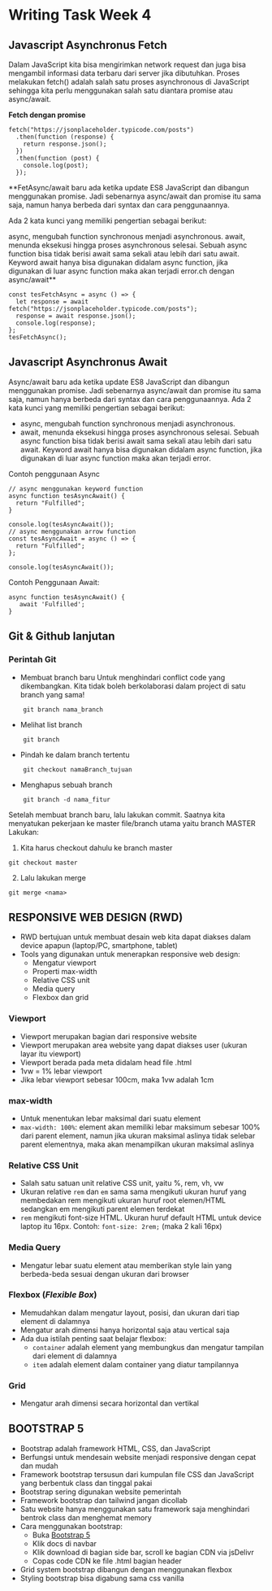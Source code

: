 # Writing Task Week 4

## **Javascript Asynchronus Fetch**
Dalam JavaScript kita bisa mengirimkan network request dan juga bisa mengambil informasi data terbaru dari server jika dibutuhkan.
Proses melakukan fetch() adalah salah satu proses asynchronous di JavaScript sehingga kita perlu menggunakan salah satu diantara promise atau async/await.

**Fetch dengan promise**
```
fetch("https://jsonplaceholder.typicode.com/posts")
  .then(function (response) {
    return response.json();
  })
  .then(function (post) {
    console.log(post);
  });
```

**FetAsync/await baru ada ketika update ES8  JavaScript dan dibangun menggunakan promise. Jadi sebenarnya async/await dan promise itu sama saja, namun hanya berbeda dari syntax dan cara penggunaannya.

Ada 2 kata kunci yang memiliki pengertian sebagai berikut:

async, mengubah function synchronous menjadi asynchronous.
await, menunda eksekusi hingga proses asynchronous selesai.
Sebuah async function bisa tidak berisi await sama sekali atau lebih dari satu await. Keyword await hanya bisa digunakan didalam async function, jika digunakan di luar async function maka akan terjadi error.ch dengan async/await**
```
const tesFetchAsync = async () => {
  let response = await fetch("https://jsonplaceholder.typicode.com/posts");
  response = await response.json();
  console.log(response);
};
tesFetchAsync();
```

## **Javascript Asynchronus Await**
Async/await baru ada ketika update ES8  JavaScript dan dibangun menggunakan promise. Jadi sebenarnya async/await dan promise itu sama saja, namun hanya berbeda dari syntax dan cara penggunaannya.
Ada 2 kata kunci yang memiliki pengertian sebagai berikut:
- async, mengubah function synchronous menjadi asynchronous.
- await, menunda eksekusi hingga proses asynchronous selesai.
Sebuah async function bisa tidak berisi await sama sekali atau lebih dari satu await. Keyword await hanya bisa digunakan didalam async function, jika digunakan di luar async function maka akan terjadi error.

Contoh penggunaan Async
```
// async menggunakan keyword function 
async function tesAsyncAwait() {
  return "Fulfilled";
}

console.log(tesAsyncAwait());
// async menggunakan arrow function
const tesAsyncAwait = async () => {
  return "Fulfilled";
};

console.log(tesAsyncAwait());
```
Contoh Penggunaan Await:
```
async function tesAsyncAwait() {
   await 'Fulfilled';
}
```

## **Git & Github lanjutan**
### Perintah Git
- Membuat branch baru
Untuk menghindari conflict code yang dikembangkan. 
Kita tidak boleh berkolaborasi dalam project di satu branch yang sama!

```
    git branch nama_branch
```
- Melihat list branch
```
    git branch
```
- Pindah ke dalam branch tertentu
```
    git checkout namaBranch_tujuan
```
- Menghapus sebuah branch
```
    git branch -d nama_fitur
```

Setelah membuat branch baru, lalu lakukan commit.
Saatnya kita menyatukan pekerjaan ke master file/branch utama yaitu branch MASTER
Lakukan:
1. Kita harus checkout dahulu ke branch master
```
git checkout master
```
2. Lalu lakukan merge
```
git merge <nama>
```

## RESPONSIVE WEB DESIGN (RWD)
- RWD bertujuan untuk membuat desain web kita dapat diakses dalam device apapun (laptop/PC, smartphone, tablet)
- Tools yang digunakan untuk menerapkan responsive web design:
  - Mengatur viewport
  - Properti max-width
  - Relative CSS unit
  - Media query
  - Flexbox dan grid

### Viewport 
- Viewport merupakan bagian dari responsive website
- Viewport merupakan area website yang dapat diakses user (ukuran layar itu viewport)
- Viewport berada pada meta didalam head file .html
- 1vw = 1% lebar viewport
- Jika lebar viewport sebesar 100cm, maka 1vw adalah 1cm

### max-width
- Untuk menentukan lebar maksimal dari suatu element
- `max-width: 100%`: element akan memiliki lebar maksimum sebesar 100% dari parent element, namun jika ukuran maksimal aslinya tidak selebar parent elementnya, maka akan menampilkan ukuran maksimal aslinya

### Relative CSS Unit
- Salah satu satuan unit relative CSS unit, yaitu %, rem, vh, vw
- Ukuran relative `rem` dan `em` sama sama mengikuti ukuran huruf yang membedakan rem mengikuti ukuran huruf root elemen/HTML sedangkan em mengikuti parent elemen terdekat
- `rem` mengikuti font-size HTML. Ukuran huruf default HTML untuk device laptop itu 16px. Contoh: `font-size: 2rem;` (maka 2 kali 16px)

### Media Query
- Mengatur lebar suatu element atau memberikan style lain yang berbeda-beda sesuai dengan  ukuran dari browser

### Flexbox (*Flexible Box*)
- Memudahkan dalam mengatur layout, posisi, dan ukuran dari tiap element di dalamnya
- Mengatur arah dimensi hanya horizontal saja atau vertical saja
- Ada dua istilah penting saat belajar flexbox:
  - `container` adalah element yang membungkus dan mengatur tampilan dari element di dalamnya
  - `item` adalah element dalam container yang diatur tampilannya

### Grid
- Mengatur arah dimensi secara horizontal dan vertikal

## BOOTSTRAP 5
- Bootstrap adalah framework HTML, CSS, dan JavaScript
- Berfungsi untuk mendesain website menjadi responsive dengan cepat dan mudah
- Framework bootstrap tersusun dari kumpulan file CSS dan JavaScript yang berbentuk class dan tinggal pakai
- Bootstrap sering digunakan website pemerintah
- Framework bootstrap dan tailwind jangan dicollab
- Satu website hanya menggunakan satu framework saja menghindari bentrok class dan menghemat memory
- Cara menggunakan bootstrap:
  - Buka [Bootstrap 5](https://getbootstrap.com/)
  - Klik docs di navbar
  - Klik download di bagian side bar, scroll ke bagian CDN via jsDelivr
  - Copas code CDN ke file .html bagian header
- Grid system bootstrap dibangun dengan menggunakan flexbox
- Styling bootstrap bisa digabung sama css vanilla
